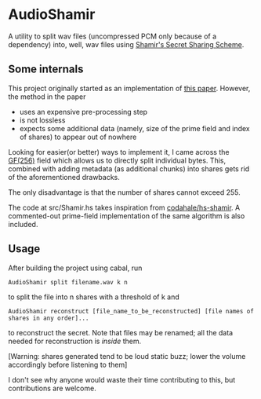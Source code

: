 # AudioShamir

A utility to split wav files (uncompressed PCM only because of a dependency) into, well, wav files using [Shamir's Secret Sharing Scheme](https://en.wikipedia.org/wiki/Shamir%27s_Secret_Sharing). 

## Some internals
This project originally started as an implementation of [this paper](researchgate.net/publication/274248847). However, the method in the paper

+ uses an expensive pre-processing step
+ is not lossless
+ expects some additional data (namely, size of the prime field and index of shares) to appear out of nowhere

Looking for easier(or better) ways to implement it, I came across the [GF(256)](http://www.cs.utsa.edu/~wagner/laws/FFM.html) field which allows us to directly split individual bytes. This, combined with adding metadata (as additional chunks) into shares gets rid of the aforementioned drawbacks.

The only disadvantage is that the number of shares cannot exceed 255. 

The code at src/Shamir.hs takes inspiration from [codahale/hs-shamir](github.com/codahale/hs-shamir). A commented-out prime-field implementation of the same algorithm is also included.

## Usage

After building the project using cabal, run
```
AudioShamir split filename.wav k n
```
to split the file into n shares with a threshold of k and
```
AudioShamir reconstruct [file_name_to_be_reconstructed] [file names of shares in any order]...
```
to reconstruct the secret. Note that files may be renamed; all the data needed for reconstruction is *inside* them.

[Warning: shares generated tend to be loud static buzz; lower the volume accordingly before listening to them]

I don't see why anyone would waste their time contributing to this, but contributions are welcome.